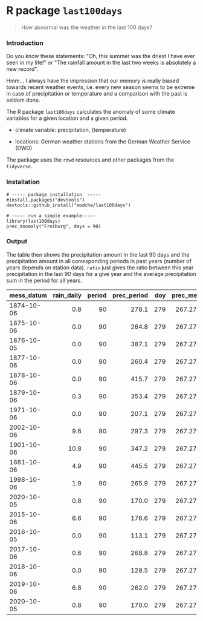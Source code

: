 # R package `last100days`

> How abnormal was the weather in the last 100 days?

### Introduction

Do you know these statements: "Oh, this summer was the driest I have ever seen in my life!" or "The rainfall amount in the last two weeks is absolutely a new record".

Hmm... I always have the impression that our memory is really biased towards recent weather events, i.e. every new season seems to be extreme in case of precipitation or temperature and a comparison with the past is seldom done.

The R package `last100days` calculates the anomaly of some climate variables for a given location and a given period.

-   climate variable: precipitation, (temperature)

-   locations: German weather stations from the German Weather Service (DWD)

The package uses the `rdwd` resources and other packages from the `tidyverse`.

### Installation

```{r}
# ----- package installation  -----
#install.packages("devtools")
devtools::github_install("modche/last100days")

# ----- run a simple example-----
library(last100days)
prec_anomaly("Freiburg", days = 90)
```

### Output

The table then shows the precipitation amount in the last 90 days and the precipitation amount in all corresponding periods in past years (number of years depends on station data). `ratio` just gives the ratio between this year precipitation in the last 90 days for a give year and the average precipitation sum in the period for all years.

| mess\_datum |  rain\_daily|  period|  prec\_period|  doy|  prec\_mean|      ratio|
|:------------|------------:|-------:|-------------:|----:|-----------:|----------:|
| 1874-10-06  |          0.8|      90|         278.1|  279|    267.2767|  1.0404949|
| 1875-10-06  |          0.0|      90|         264.8|  279|    267.2767|  0.9907337|
| 1876-10-05  |          0.0|      90|         387.1|  279|    267.2767|  1.4483120|
| 1877-10-06  |          0.0|      90|         260.4|  279|    267.2767|  0.9742714|
| 1878-10-06  |          0.0|      90|         415.7|  279|    267.2767|  1.5553172|
| 1879-10-06  |          0.3|      90|         353.4|  279|    267.2767|  1.3222254|
| 1971-10-06  |          0.0|      90|         207.1|  279|    267.2767|  0.7748525|
| 2002-10-06  |          9.6|      90|         297.3|  279|    267.2767|  1.1123305|
| 1901-10-06  |         10.8|      90|         347.2|  279|    267.2767|  1.2990285|
| 1881-10-06  |          4.9|      90|         445.5|  279|    267.2767|  1.6668122|
| 1998-10-06  |          1.9|      90|         265.9|  279|    267.2767|  0.9948493|
| 2020-10-05  |          0.8|      90|         170.0|  279|    267.2767|  0.6360450|
| 2015-10-06  |          6.6|      90|         176.6|  279|    267.2767|  0.6607386|
| 2016-10-05  |          0.0|      90|         113.1|  279|    267.2767|  0.4231570|
| 2017-10-06  |          0.6|      90|         268.8|  279|    267.2767|  1.0056995|
| 2018-10-06  |          0.0|      90|         128.5|  279|    267.2767|  0.4807752|
| 2019-10-06  |          6.8|      90|         262.0|  279|    267.2767|  0.9802577|
| 2020-10-05  |          0.8|      90|         170.0|  279|    267.2767|  0.6360450|
